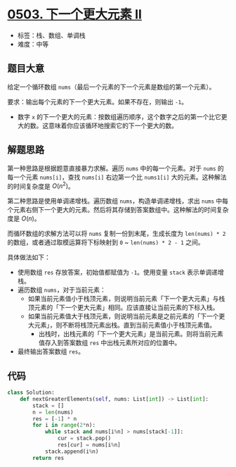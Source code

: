# [0503. 下一个更大元素 II](https://leetcode.cn/problems/next-greater-element-ii/)

- 标签：栈、数组、单调栈
- 难度：中等

## 题目大意

给定一个循环数组 `nums`（最后一个元素的下一个元素是数组的第一个元素）。

要求：输出每个元素的下一个更大元素。如果不存在，则输出 `-1`。

- 数字 `x` 的下一个更大的元素：按数组遍历顺序，这个数字之后的第一个比它更大的数。这意味着你应该循环地搜索它的下一个更大的数。

## 解题思路

第一种思路是根据题意直接暴力求解。遍历 `nums` 中的每一个元素。对于 `nums` 的每一个元素 `nums[i]`，查找 `nums[i]` 右边第一个比 `nums1[i]` 大的元素。这种解法的时间复杂度是 $O(n^2)$。

第二种思路是使用单调递增栈。遍历数组 `nums`，构造单调递增栈，求出 `nums` 中每个元素右侧下一个更大的元素。然后将其存储到答案数组中。这种解法的时间复杂度是 $O(n)$。

而循环数组的求解方法可以将 `nums` 复制一份到末尾，生成长度为 `len(nums) * 2` 的数组，或者通过取模运算将下标映射到 `0` ~ `len(nums) * 2 - 1` 之间。

具体做法如下：

- 使用数组 `res` 存放答案，初始值都赋值为 `-1`。使用变量 `stack` 表示单调递增栈。
- 遍历数组 `nums`，对于当前元素：
  - 如果当前元素值小于栈顶元素，则说明当前元素「下一个更大元素」与栈顶元素的「下一个更大元素」相同。应该直接让当前元素的下标入栈。
  - 如果当前元素值大于栈顶元素，则说明当前元素是之前元素的「下一个更大元素」，则不断将栈顶元素出栈。直到当前元素值小于栈顶元素值。
    - 出栈时，出栈元素的「下一个更大元素」是当前元素。则将当前元素值存入到答案数组 `res` 中出栈元素所对应的位置中。
- 最终输出答案数组 `res`。

## 代码

```Python
class Solution:
    def nextGreaterElements(self, nums: List[int]) -> List[int]:
        stack = []
        n = len(nums)
        res = [-1] * n
        for i in range(2*n):
            while stack and nums[i%n] > nums[stack[-1]]:
                cur = stack.pop()
                res[cur] = nums[i%n]
            stack.append(i%n)
        return res
```

